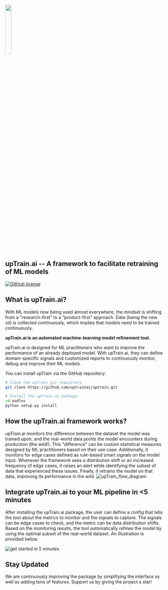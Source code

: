 [<img src="https://user-images.githubusercontent.com/5287871/200270081-69863fc2-8537-4736-915d-193f9e9112cd.png" width= "20%" />](https://oodles.ai)

## upTrain.ai -- A framework to facilitate retraining of ML models
[![GitHub license](https://img.shields.io/badge/License-Apache_2.0-blue.svg)](https://github.com/uptrainai/uptrain/blob/main/LICENSE)

## What is upTrain.ai?
With ML models now being used almost everywhere, the mindset is shifting from a “research-first” to a “product-first” approach. Data (being the new oil) is collected continuously, which implies that models need to be trained continuously. 

**upTrain.ai is an automated machine-learning model refinement tool.**

upTrain.ai is designed for ML practitioners who want to improve the performance of an already deployed model. With upTrain.ai, they can define domain-specific signals and customized reports to continuously monitor, debug and improve their ML models. 

You can install upTrain via the GitHub repository:
```bash
# Clone the upTrain git repository
git clone https://github.com/uptrainai/uptrain.git

# Install the upTrain.ai package.
cd oodles
python setup.py install
```
## How the upTrain.ai framework works?
upTrain.ai monitors the difference between the dataset the model was trained upon, and the real-world data points the model encounters during production (the wild!). This "difference" can be custom statistical measures designed by ML practitioners based on their use case. Additionally, it monitors for edge cases defined as rule-based smart signals on the model input. Whenever the framework sees a distribution shift or an increased frequency of edge cases, it raises an alert while identifying the subset of data that experienced these issues. Finally, it retrains the model on that data, improving its performance in the wild.
![upTrain_flow_diagram](https://user-images.githubusercontent.com/5287871/200270401-13935ddb-111c-432d-bf4a-96849fb875ff.png)

## Integrate upTrain.ai to your ML pipeline in <5 minutes
After installing the upTrain.ai package, the user can define a config that tells the tool about the metrics to monitor and the signals to capture. The signals can be edge cases to check, and the metric can be data distribution shifts. Based on the monitoring results, the tool automatically refines the model by using the optimal subset of the real-world dataset. An illustration is provided below. 

![get started in 5 minutes](https://user-images.githubusercontent.com/5287871/200270545-79ac887f-7786-47c5-bc59-87a37ee83f63.png)

## Stay Updated
We are continuously improving the package by simplifying the interface as well as adding tons of features. Support us by giving the project a star!
